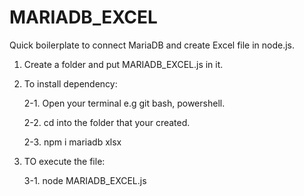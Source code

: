 # MARIADB_EXCEL
Quick boilerplate to connect MariaDB and create Excel file in node.js.

1.  Create a folder and put MARIADB_EXCEL.js in it.

2.  To install dependency:

    2-1.  Open your terminal e.g git bash, powershell.
 
    2-2.  cd into the folder that your created.

    2-3.  npm i mariadb xlsx
    
3.  TO execute the file:
  
    3-1.  node  MARIADB_EXCEL.js 
